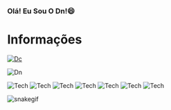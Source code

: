 
### Olá! Eu Sou O Dn!😄
# Informações 

[![Dc](https://img.shields.io/badge/Discord-7289DA?style=for-the-badge&logo=discord&logoColor=white)](https://discord.gg/8hyM5Nc8Jq)

![Dn](https://github-readme-stats.vercel.app/api?username=Dn099z1&show_icons=true&theme=cobalt)

![Tech](https://img.shields.io/badge/Node.js-43853D?style=for-the-badge&logo=node.js&logoColor=white) ![Tech](https://img.shields.io/badge/Supabase-181818?style=for-the-badge&logo=supabase&logoColor=white)  ![Tech](https://img.shields.io/badge/MySQL-005C84?style=for-the-badge&logo=mysql&logoColor=white)  ![Tech](https://img.shields.io/badge/TypeScript-007ACC?style=for-the-badge&logo=typescript&logoColor=white)  ![Tech](https://img.shields.io/badge/Lua-2C2D72?style=for-the-badge&logo=lua&logoColor=white) ![Tech](https://img.shields.io/badge/React-20232A?style=for-the-badge&logo=react&logoColor=61DAFB) ![Tech](https://img.shields.io/badge/PlanetScale-000000.svg?style=for-the-badge&logo=PlanetScale&logoColor=white)

![snakegif](https://codeteamdn.000webhostapp.com/grid-snake.svg)

